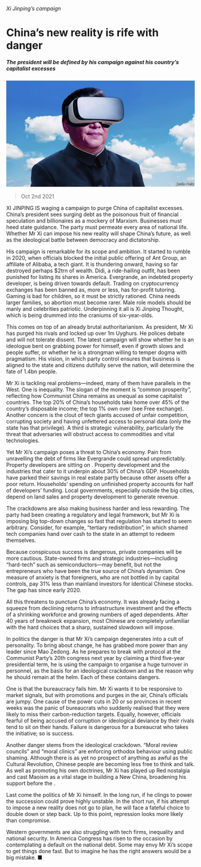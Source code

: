 ###### Xi Jinping’s campaign

# China’s new reality is rife with danger 

##### The president will be defined by his campaign against his country’s capitalist excesses 

![image](images/20211002_LDD002_0.jpg) 

> Oct 2nd 2021 

XI JINPING IS waging a campaign to purge China of capitalist excesses. China’s president sees surging debt as the poisonous fruit of financial speculation and billionaires as a mockery of Marxism. Businesses must heed state guidance. The party must permeate every area of national life. Whether Mr Xi can impose his new reality will shape China’s future, as well as the ideological battle between democracy and dictatorship.

His campaign is remarkable for its scope and ambition. It started to rumble in 2020, when officials blocked the initial public offering of Ant Group, an affiliate of Alibaba, a tech giant. It is thundering onward, having so far destroyed perhaps $2trn of wealth. Didi, a ride-hailing outfit, has been punished for listing its shares in America. Evergrande, an indebted property developer, is being driven towards default. Trading on cryptocurrency exchanges has been banned as, more or less, has for-profit tutoring. Gaming is bad for children, so it must be strictly rationed. China needs larger families, so abortion must become rarer. Male role models should be manly and celebrities patriotic. Underpinning it all is Xi Jinping Thought, which is being drummed into the craniums of six-year-olds.


This comes on top of an already brutal authoritarianism. As president, Mr Xi has purged his rivals and locked up over 1m Uyghurs. He polices debate and will not tolerate dissent. The latest campaign will show whether he is an ideologue bent on grabbing power for himself, even if growth slows and people suffer, or whether he is a strongman willing to temper dogma with pragmatism. His vision, in which party control ensures that business is aligned to the state and citizens dutifully serve the nation, will determine the fate of 1.4bn people.

Mr Xi is tackling real problems—indeed, many of them have parallels in the West. One is inequality. The slogan of the moment is “common prosperity”, reflecting how Communist China remains as unequal as some capitalist countries. The top 20% of China’s households take home over 45% of the country’s disposable income; the top 1% own over  (see Free exchange). Another concern is the clout of tech giants accused of unfair competition, corrupting society and having unfettered access to personal data (only the state has that privilege). A third is strategic vulnerability, particularly the threat that adversaries will obstruct access to commodities and vital technologies.

Yet Mr Xi’s campaign poses a threat to China’s economy. Pain from unravelling the debt of firms like Evergrande could spread unpredictably. Property developers are sitting on . Property development and the industries that cater to it underpin about 30% of China’s GDP. Households have parked their savings in real estate partly because other assets offer a poor return. Households’ spending on unfinished property accounts for half of developers’ funding. Local governments, especially outside the big cities, depend on land sales and property development to generate revenue.

The crackdowns are also making business harder and less rewarding. The party had been creating a regulatory and legal framework, but Mr Xi is imposing big top-down changes so fast that regulation has started to seem arbitrary. Consider, for example, “tertiary redistribution”, in which shamed tech companies hand over cash to the state in an attempt to redeem themselves.

Because conspicuous success is dangerous, private companies will be more cautious. State-owned firms and strategic industries—including “hard-tech” such as semiconductors—may benefit, but not the entrepreneurs who have been the true source of China’s dynamism. One measure of anxiety is that foreigners, who are not bottled in by capital controls, pay 31% less than mainland investors for identical Chinese stocks. The gap has  since early 2020.

All this threatens to puncture China’s economy. It was already facing a squeeze from declining returns to infrastructure investment and the effects of a shrinking workforce and growing numbers of aged dependents. After 40 years of breakneck expansion, most Chinese are completely unfamiliar with the hard choices that a sharp, sustained slowdown will impose.

In politics the danger is that Mr Xi’s campaign degenerates into a cult of personality. To bring about change, he has grabbed more power than any leader since Mao Zedong. As he prepares to break with protocol at the Communist Party’s 20th congress next year by claiming a third five-year presidential term, he is using the campaign to organise a huge turnover in personnel, as the basis for an ideological crackdown and as the reason why he should remain at the helm. Each of these contains dangers.

One is that the bureaucracy fails him. Mr Xi wants it to be responsive to market signals, but with promotions and purges in the air, China’s officials are jumpy. One cause of the power cuts in 20 or so provinces in recent weeks was the panic of bureaucrats who suddenly realised that they were likely to miss their carbon-reduction targets. Equally, however, officials fearful of being accused of corruption or ideological deviance by their rivals tend to sit on their hands. Failure is dangerous for a bureaucrat who takes the initiative; so is success.

Another danger stems from the ideological crackdown. “Moral review councils” and “moral clinics” are enforcing orthodox behaviour using public shaming. Although there is as yet no prospect of anything as awful as the Cultural Revolution, Chinese people are becoming less free to think and talk. As well as promoting his own doctrines, Mr Xi has played up Red nostalgia and cast Maoism as a vital stage in building a New China, broadening his support before the .

Last come the politics of Mr Xi himself. In the long run, if he clings to power the succession could prove highly unstable. In the short run, if his attempt to impose a new reality does not go to plan, he will face a fateful choice to double down or step back. Up to this point, repression looks more likely than compromise.

Western governments are also struggling with tech firms, inequality and national security. In America Congress has risen to the occasion by contemplating a default on the national debt. Some may envy Mr Xi’s scope to get things done fast. But to imagine he has the right answers would be a big mistake. ■

